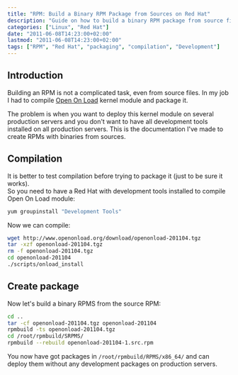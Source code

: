 ```yaml
---
title: "RPM: Build a Binary RPM Package from Sources on Red Hat"
description: "Guide on how to build a binary RPM package from source files on Red Hat systems, including compilation and packaging steps."
categories: ["Linux", "Red Hat"]
date: "2011-06-08T14:23:00+02:00"
lastmod: "2011-06-08T14:23:00+02:00"
tags: ["RPM", "Red Hat", "packaging", "compilation", "Development"]
---
```


## Introduction

Building an RPM is not a complicated task, even from source files. In my job I had to compile [Open On Load](https://www.openonload.org/) kernel module and package it.

The problem is when you want to deploy this kernel module on several production servers and you don't want to have all development tools installed on all production servers. This is the documentation I've made to create RPMs with binaries from sources.

## Compilation

It is better to test compilation before trying to package it (just to be sure it works).  
So you need to have a Red Hat with development tools installed to compile Open On Load module:

```bash
yum groupinstall "Development Tools"
```

Now we can compile:

```bash
wget http://www.openonload.org/download/openonload-201104.tgz
tar -xzf openonload-201104.tgz
rm -f openonload-201104.tgz
cd openonload-201104
./scripts/onload_install
```

## Create package

Now let's build a binary RPMS from the source RPM:

```bash
cd ..
tar -cf openonload-201104.tgz openonload-201104
rpmbuild -ts openonload-201104.tgz
cd /root/rpmbuild/SRPMS/
rpmbuild --rebuild openonload-201104-1.src.rpm
```

You now have got packages in `/root/rpmbuild/RPMS/x86_64/` and can deploy them without any development packages on production servers.
